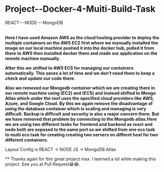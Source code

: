 # Project--Docker-4-Muiti-Build-Task

<table>
REACT---NODE---MongoDB  
  
</table>

**Here I have used Amazon AWS as the cloud hosting provider to deploy the multiple containers on the AWS EC2 first where we manually installed the image on our local machine
pushed it into the docker hub, pulled it from there to AWS then installed docker there and made our application on the remote machine manually.**

**After this we shifted to AWS ECS for managing our containers automatically. This saves a lot of time and we don't need them to keep a check and update our code there.**

**Also we removed our Mongodb container which we are creating there in our remote machine using (EC2) and (ECS) and instead shifted to Mongo Atlas which under the roof 
uses the specified cloud providers like AWS, Azure, and Google Cloud. By this we again remove the disadvantage of using the database container which is scaling and managing is
very difficult. Backup is difficult and security is also a major concern there. But we have removed that problem by connecting to the Mongodb atlas.Here we are using two different 
tasks for frontend and backend as react and node both are exposed to the same port so we shifted from one ecs task to multi ecs task for creating creating two servers on differnt
host for two different containers.**

Layout Config is 
REACT  ->   NODE JS -> MongoDB Atlas


** Thanks again for this great project max. I learned a lot while making this project. See you at Pull Request😁😂.
